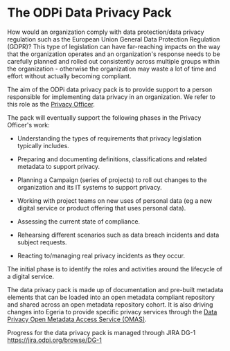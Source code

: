 <!-- SPDX-License-Identifier: CC-BY-4.0 -->
<!-- Copyright Contributors to the ODPi Data Governance project. -->

# The ODPi Data Privacy Pack

How would an organization comply with data protection/data privacy
regulation such as the European Union General Data Protection Regulation (GDPR)?
This type of legislation can have far-reaching impacts on the way that
the organization operates and an organization's response needs to be
carefully planned and rolled out consistently across multiple groups within
the organization - otherwise the organization may waste a lot of time and
effort without actually becoming compliant.

The aim of the ODPi data privacy pack is to provide support to a person
responsible for implementing data privacy in an organization.
We refer to this role as the [Privacy Officer](../docs/roles/privacy-officer-role.md).

The pack will eventually support the following phases in the Privacy Officer's work:

* Understanding the types of requirements that privacy legislation typically includes.
    
* Preparing and documenting definitions, classifications and related metadata to support privacy.
    
* Planning a Campaign (series of projects) to roll out changes to the organization and its IT systems to support privacy.
    
* Working with project teams on new uses of personal data (eg a new digital service or product offering that uses personal data).
    
* Assessing the current state of compliance.
    
* Rehearsing different scenarios such as data breach incidents and data subject requests.
    
* Reacting to/managing real privacy incidents as they occur.

The initial phase is to identify the roles and activities around the lifecycle of a digital service.

The data privacy pack is made up of documentation and pre-built metadata elements that can be
loaded into an open metadata compliant repository and shared across an open metadata
repository cohort.   It is also driving changes into Egeria to provide specific
privacy services through the
[Data Privacy Open Metadata Access Service (OMAS)](https://odpi.github.io/egeria/open-metadata-implementation/access-services/data-privacy/).

Progress for the data privacy pack is managed through JIRA DG-1 https://jira.odpi.org/browse/DG-1
